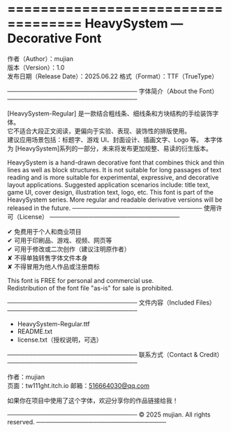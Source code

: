 ===================================
  HeavySystem — Decorative Font
===================================

作者（Author）：mujian  
版本（Version）：1.0  
发布日期（Release Date）：2025.06.22
格式（Format）：TTF（TrueType）  

──────────────────────────────
字体简介（About the Font）
──────────────────────────────

[HeavySystem-Regular] 是一款结合粗线条、细线条和方块结构的手绘装饰字体。  
它不适合大段正文阅读，更偏向于实验、表现、装饰性的排版使用。  
建议应用场景包括：标题字、游戏 UI、封面设计、插画文字、Logo 等。
本字体为 [HeavySystem]系列的一部分，未来将发布更加规整、易读的衍生版本。

HeavySystem is a hand-drawn decorative font that combines thick and thin lines as well as block structures.
It is not suitable for long passages of text reading and is more suitable for experimental, expressive, and decorative layout applications.
Suggested application scenarios include: title text, game UI, cover design, illustration text, logo, etc.
This font is part of the HeavySystem series. More regular and readable derivative versions will be released in the future.
──────────────────────────────
使用许可（License）
──────────────────────────────

✔ 免费用于个人和商业项目  
✔ 可用于印刷品、游戏、视频、网页等  
✔ 可用于修改或二次创作（建议注明原作者）  
✘ 不得单独转售字体文件本身  
✘ 不得冒用为他人作品或注册商标  

This font is FREE for personal and commercial use.  
Redistribution of the font file "as-is" for sale is prohibited.

──────────────────────────────
文件内容（Included Files）
──────────────────────────────

- HeavySystem-Regular.ttf  
- README.txt  
- license.txt（授权说明，可选）

──────────────────────────────
联系方式（Contact & Credit）
──────────────────────────────

作者：mujian  
页面：tw111ght.itch.io
邮箱：516664030@qq.com  

如果你在项目中使用了这个字体，欢迎分享你的作品链接给我！

──────────────────────────────
© 2025 mujian. All rights reserved.
──────────────────────────────

